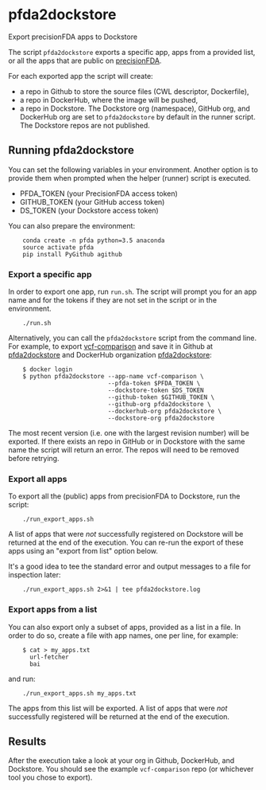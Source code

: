 # pfda2dockstore

Export precisionFDA apps to Dockstore

The script `pfda2dockstore` exports a specific app, apps from a provided list, or all the apps that are public on
[precisionFDA](https://precision.fda.gov/).

For each exported app the script will create:
 * a repo in Github to store the source files (CWL descriptor, Dockerfile),
 * a repo in DockerHub, where the image will be pushed,
 * a repo in Dockstore.
The Dockstore org (namespace), GitHub org, and DockerHub org are set to `pfda2dockstore` by default
in the runner script. The Dockstore repos are not published.

## Running pfda2dockstore

You can set the following variables in your environment. Another option is to provide them when prompted
when the helper (runner) script is executed.

* PFDA_TOKEN (your PrecisionFDA access token)
* GITHUB_TOKEN (your GitHub access token)
* DS_TOKEN (your Dockstore access token)

You can also prepare the environment:

```
    conda create -n pfda python=3.5 anaconda
    source activate pfda
    pip install PyGithub agithub
```

### Export a specific app

In order to export one app, run `run.sh`. The script will prompt you for an app name and for the tokens if they
are not set in the script or in the environment.

```
    ./run.sh
```

Alternatively, you can call the `pfda2dockstore` script from the command line. For example, to export
[vcf-comparison](https://precision.fda.gov/apps/app-BqB9XZ8006ZZ2g5KzGXP3fpq) and
save it in Github at [pfda2dockstore](https://github.com/pfda2dockstore) and DockerHub
organization [pfda2dockstore](https://hub.docker.com/u/pfda2dockstore):

```
    $ docker login
    $ python pfda2dockstore --app-name vcf-comparison \
                            --pfda-token $PFDA_TOKEN \
                            --dockstore-token $DS_TOKEN
                            --github-token $GITHUB_TOKEN \
                            --github-org pfda2dockstore \
                            --dockerhub-org pfda2dockstore \
                            --dockstore-org pfda2dockstore
```

The most recent version (i.e. one with the largest revision number) will be exported. If there exists an repo in
GitHub or in Dockstore with the same name the script will return an error. The repos will need to be removed before
retrying.

### Export all apps

To export all the (public) apps from precisionFDA to Dockstore, run the script:

```
    ./run_export_apps.sh
```

A list of apps that were *not* successfully registered on Dockstore will be returned at the end of the execution. You
can re-run the export of these apps using an "export from list" option below.

It's a good idea to tee the standard error and output messages to a file for inspection later:

```
    ./run_export_apps.sh 2>&1 | tee pfda2dockstore.log
```

### Export apps from a list

You can also export only a subset of apps, provided as a list in a file. In order to do so, create a file with app names,
one per line, for example:

```
    $ cat > my_apps.txt
      url-fetcher
      bai
```

and run:

```
    ./run_export_apps.sh my_apps.txt
```

The apps from this list will be exported. A list of apps that were *not* successfully registered will be returned
at the end of the execution.

## Results

After the execution take a look at your org in Github, DockerHub, and Dockstore.
You should see the example `vcf-comparison` repo (or whichever tool you chose to export).

